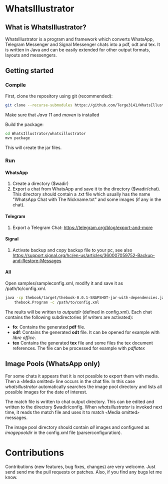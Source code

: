 # WhatsIllustrator

## What is WhatsIllustrator?
WhatsIllustrator is a program and framework which converts WhatsApp, Telegram Messenger and Signal Messenger chats into a pdf, odt and tex. It is written in Java and can be easily extended for other output formats, layouts and messengers.

## Getting started
### Compile
First, clone the repository using git (recommended):

```bash
git clone --recurse-submodules https://github.com/Terge3141/WhatsIllustrator.git
``` 

Make sure that *Java 11* and *maven* is installed

Build the package:
```bash
cd WhatsIllustrator/whatsillustrator
mvn package
```
This will create the jar files.

### Run
#### WhatsApp
1. Create a directory ($wadir)
2. Export a chat from WhatsApp and save it to the directory ($wadir/chat). This directory should contain a .txt file which usually has the name "WhatsApp Chat with The Nickname.txt" and some images (if any in the chat).

#### Telegram
1. Export a Telegram Chat: https://telegram.org/blog/export-and-more

#### Signal
1. Activate backup and copy backup file to your pc, see also https://support.signal.org/hc/en-us/articles/360007059752-Backup-and-Restore-Messages

#### All 
Open samples/sampleconfig.xml, modify it and save it as /path/to/config.xml.

```bash
java -cp thebook/target/thebook-0.0.1-SNAPSHOT-jar-with-dependencies.jar\
	thebook.Program -c /path/to/config.xml
```

The reults will be written to *outputdir* (defined in config.xml). Each chat contains the following subdirectories (if writers are activated):
* **fo**: Contains the generated **pdf** file.
* **odf**: Contains the generated **odt** file. It can be opened for example with *libre office*.
* **tex** Contains the generated **tex** file and some files the tex document references. The file can be processed for example with *pdflatex*

## Image Pools (WhatsApp only)
For some chats it appears that it is not possible to export them with media. Then a `<`Media omitted`>` line occurs in the chat file. In this case *whatsillustrator* automatically searches the image pool directory and lists all possible images for the date of interest.

The match file is written to chat output directory. This can be edited and written to the directory $wadir/config. When *whatsillustrator* is invoked next time, it reads the match file and uses it to match `<`Media omitted`>` messages.

The image pool directory should contain *all* images and configured as *imagepooldir* in the config.xml file (parserconfiguration).

# Contributions
Contributions (new features, bug fixes, changes) are very welcome. Just send send me the pull requests or patches. Also, if you find any bugs let me know.
